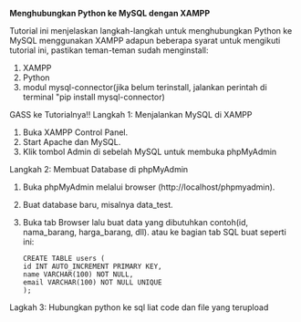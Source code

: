 **Menghubungkan Python ke MySQL dengan XAMPP**

Tutorial ini menjelaskan langkah-langkah untuk menghubungkan Python ke MySQL menggunakan XAMPP
adapun beberapa syarat untuk mengikuti tutorial ini, pastikan teman-teman sudah menginstall:
1. XAMPP
2. Python
3. modul mysql-connector(jika belum terinstall, jalankan perintah di terminal "pip install mysql-connector)

GASS ke Tutorialnya!!
Langkah 1: Menjalankan MySQL di XAMPP
 1. Buka XAMPP Control Panel.
 2. Start Apache dan MySQL.
 3. Klik tombol Admin di sebelah MySQL untuk membuka phpMyAdmin

Langkah 2: Membuat Database di phpMyAdmin
 1. Buka phpMyAdmin melalui browser (http://localhost/phpmyadmin).
 2. Buat database baru, misalnya data_test.
 3. Buka tab Browser lalu buat data yang dibutuhkan contoh(id, nama_barang, harga_barang, dll).
  atau ke bagian tab SQL buat seperti ini:

        CREATE TABLE users (
        id INT AUTO_INCREMENT PRIMARY KEY,
        name VARCHAR(100) NOT NULL,
        email VARCHAR(100) NOT NULL UNIQUE
        );

Lagkah 3: Hubungkan python ke sql liat code dan file  yang terupload 
